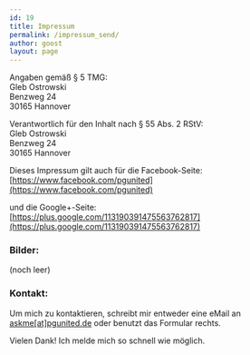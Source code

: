 ```yaml
---
id: 19
title: Impressum
permalink: /impressum_send/
author: goost
layout: page
---
```

Angaben gemäß § 5 TMG:  
Gleb Ostrowski  
Benzweg 24  
30165 Hannover  

Verantwortlich für den Inhalt nach § 55 Abs. 2 RStV:  
Gleb Ostrowski  
Benzweg 24  
30165 Hannover  

Dieses Impressum gilt auch für die Facebook-Seite:  
[https://www.facebook.com/pgunited](https://www.facebook.com/pgunited)

und die Google+-Seite:  
[https://plus.google.com/113190391475563762817](https://plus.google.com/113190391475563762817)

### Bilder:

(noch leer)

### Kontakt:
<div class="row section">
	<div class="container narrow block">
		<div class="col-1-2">
		<p>Um mich zu kontaktieren, schreibt mir entweder eine eMail an <a href="mailto:askme@pgunited.de">askme[at]pgunited.de</a> oder benutzt das Formular rechts.</p>
		</div>
		<div class="col-1-2">
			<p>Vielen Dank! Ich melde mich so schnell wie möglich.</p>
		</div>
	</div>
</div>